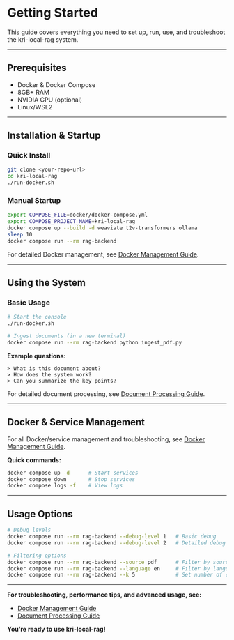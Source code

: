 # Getting Started

This guide covers everything you need to set up, run, use, and troubleshoot the kri-local-rag system.

---

## Prerequisites
- Docker & Docker Compose
- 8GB+ RAM
- NVIDIA GPU (optional)
- Linux/WSL2

---

## Installation & Startup

### Quick Install
```bash
git clone <your-repo-url>
cd kri-local-rag
./run-docker.sh
```

### Manual Startup
```bash
export COMPOSE_FILE=docker/docker-compose.yml
export COMPOSE_PROJECT_NAME=kri-local-rag
docker compose up --build -d weaviate t2v-transformers ollama
sleep 10
docker compose run --rm rag-backend
```

For detailed Docker management, see [Docker Management Guide](docker-management.md).

---

## Using the System

### Basic Usage
```bash
# Start the console
./run-docker.sh

# Ingest documents (in a new terminal)
docker compose run --rm rag-backend python ingest_pdf.py
```

**Example questions:**
```
> What is this document about?
> How does the system work?
> Can you summarize the key points?
```

For detailed document processing, see [Document Processing Guide](document-processing.md).

---

## Docker & Service Management

For all Docker/service management and troubleshooting, see [Docker Management Guide](docker-management.md).

**Quick commands:**
```bash
docker compose up -d      # Start services
docker compose down       # Stop services
docker compose logs -f    # View logs
```

---

## Usage Options

```bash
# Debug levels
docker compose run --rm rag-backend --debug-level 1   # Basic debug
docker compose run --rm rag-backend --debug-level 2   # Detailed debug

# Filtering options
docker compose run --rm rag-backend --source pdf      # Filter by source
docker compose run --rm rag-backend --language en     # Filter by language
docker compose run --rm rag-backend --k 5             # Set number of chunks to use after re-ranking
```

---

**For troubleshooting, performance tips, and advanced usage, see:**
- [Docker Management Guide](docker-management.md)
- [Document Processing Guide](document-processing.md)

**You’re ready to use kri-local-rag!** 